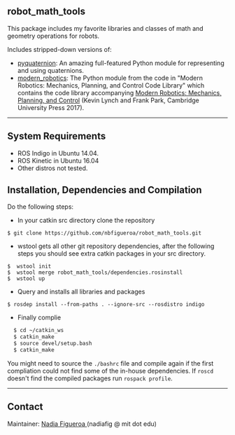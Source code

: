 ## robot_math_tools
This package includes my favorite libraries and classes of math and geometry operations for robots.

Includes stripped-down versions of:
- [pyquaternion](http://kieranwynn.github.io/pyquaternion/): An amazing full-featured Python module for representing and using quaternions. 
- [modern_robotics](https://github.com/NxRLab/ModernRobotics): The Python module from the code in "Modern Robotics: Mechanics, Planning, and Control Code Library" which contains the code library accompanying [Modern Robotics: Mechanics, Planning, and Control](http://hades.mech.northwestern.edu/index.php/Modern_Robotics) (Kevin Lynch and Frank Park, Cambridge University Press 2017).

---
## System Requirements
* ROS Indigo in Ubuntu 14.04.
* ROS Kinetic in Ubuntu 16.04
* Other distros not tested.

## Installation, Dependencies and Compilation
Do the following steps:
* In your catkin src directory clone the repository
```
$ git clone https://github.com/nbfigueroa/robot_math_tools.git
```
* wstool gets all other git repository dependencies, after the following steps you should see extra catkin 
  packages in your src directory.
```
$  wstool init
$  wstool merge robot_math_tools/dependencies.rosinstall 
$  wstool up 
```
* Query and installs all libraries and packages 
```
$ rosdep install --from-paths . --ignore-src --rosdistro indigo 
```
* Finally complie
```bash
  $ cd ~/catkin_ws
  $ catkin_make
  $ source devel/setup.bash
  $ catkin_make
```
  You might need to source the `./bashrc` file and compile again if the first compliation could not find some of the in-house dependencies. If `roscd` doesn't find the compiled packages run `rospack profile`.


---
## Contact
Maintainer: [Nadia Figueroa ](https://nbfigueroa.github.io/)(nadiafig @ mit dot edu)

<!-- ## License
- This code is released under MIT license. -->
